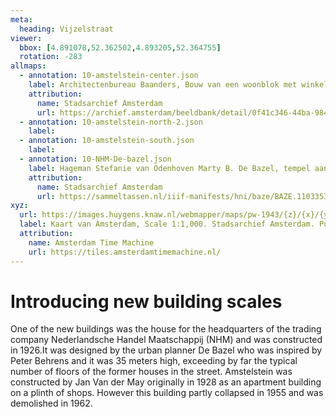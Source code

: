 ```yaml
---
meta:
  heading: Vijzelstraat
viewer:
  bbox: [4.891078,52.362502,4.893205,52.364755]
  rotation: -283
allmaps:
  - annotation: 10-amstelstein-center.json
    label: Architectenbureau Baanders, Bouw van een woonblok met winkels aan de Vijzelstraat tussen Prinsengracht en Keizersgracht vervaardigd in samenwerking met architectenbureau Gulden en Geldmaker, 1:100, Stadsarchief Amsterdam. Published by Architectenbureau Baanders, 1926.
    attribution:
      name: Stadsarchief Amsterdam
      url: https://archief.amsterdam/beeldbank/detail/0f41c346-44ba-9840-ac93-bab8b2ee3914
  - annotation: 10-amstelstein-north-2.json
    label: 
  - annotation: 10-amstelstein-south.json
    label: 
  - annotation: 10-NHM-De-bazel.json
    label: Hageman Stefanie van Odenhoven Marty B. De Bazel, tempel aan de Vijzelstraat in Amsterdam, 2007.
    attribution:
      name: Stadsarchief Amsterdam
      url: https://sammeltassen.nl/iiif-manifests/hni/baze/BAZE.110335321.json
xyz:
  url: https://images.huygens.knaw.nl/webmapper/maps/pw-1943/{z}/{x}/{y}.png
  label: Kaart van Amsterdam, Scale 1:1,000. Stadsarchief Amsterdam. Published by the Public Works Department and its legal successors, 1943.
  attribution:
    name: Amsterdam Time Machine
    url: https://tiles.amsterdamtimemachine.nl/
---
```

# Introducing new building scales
One of the new buildings was the house for the headquarters of the trading company Nederlandsche Handel Maatschappij (NHM) and was constructed in 1926.It was designed by the urban planner De Bazel who was inspired by Peter Behrens and it was 35 meters high, exceeding by far the typical number of floors of the former houses in the street. Amstelstein was constructed by Jan Van der May originally in 1928 as an apartment building on a plinth of shops. However this building partly collapsed in 1955 and was demolished in 1962.
